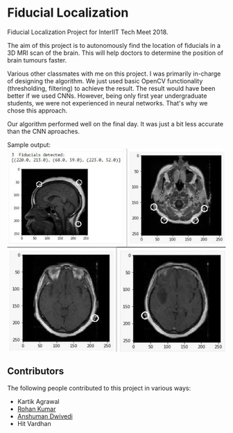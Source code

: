 # Fiducial Localization
Fiducial Localization Project for InterIIT Tech Meet 2018.

The aim of this project is to autonomously find the location 
of fiducials in a 3D MRI scan of the brain. This will help 
doctors to determine the position of brain tumours faster.

Various other classmates with me on this project. I was primarily 
in-charge of designing the algorithm. We just used basic 
OpenCV functionality (thresholding, filtering) to achieve
the result. The result would have been better if we used CNNs. 
However, being only first year undergraduate students, we 
were not experienced in neural networks. That's why we chose 
this approach.

Our algorithm performed well on the final day. It was just a bit
less accurate than the CNN aproaches.

Sample output:  
![](results.jpg)

## Contributors
The following people contributed to this project in various ways:

* Kartik Agrawal
* [Rohan Kumar](https://github.com/rrohan)
* [Anshuman Dwivedi](https://github.com/captainswingad)
* Hit Vardhan

